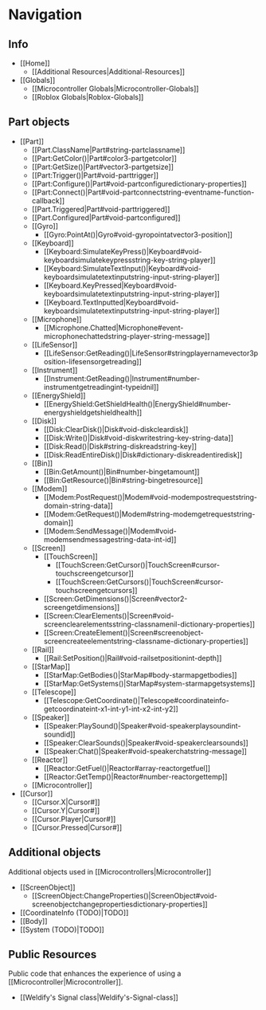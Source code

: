 # Navigation

## Info

* [[Home]]
  * [[Additional Resources|Additional-Resources]]
* [[Globals]]
  * [[Microcontroller Globals|Microcontroller-Globals]]
  * [[Roblox Globals|Roblox-Globals]]

## Part objects

* [[Part]]
  * [[Part.ClassName|Part#string-partclassname]]
  * [[Part:GetColor()|Part#color3-partgetcolor]]
  * [[Part:GetSize()|Part#vector3-partgetsize]]
  * [[Part:Trigger()|Part#void-parttrigger]]
  * [[Part:Configure()|Part#void-partconfiguredictionary-properties]]
  * [[Part:Connect()|Part#void-partconnectstring-eventname-function-callback]]
  * [[Part.Triggered|Part#void-parttriggered]]
  * [[Part.Configured|Part#void-partconfigured]]
  * [[Gyro]]
    * [[Gyro:PointAt()|Gyro#void-gyropointatvector3-position]]
  * [[Keyboard]]
    * [[Keyboard:SimulateKeyPress()|Keyboard#void-keyboardsimulatekeypressstring-key-string-player]]
    * [[Keyboard:SimulateTextInput()|Keyboard#void-keyboardsimulatetextinputstring-input-string-player]]
    * [[Keyboard.KeyPressed|Keyboard#void-keyboardsimulatetextinputstring-input-string-player]]
    * [[Keyboard.TextInputted|Keyboard#void-keyboardsimulatetextinputstring-input-string-player]]
  * [[Microphone]]
    * [[Microphone.Chatted|Microphone#event-microphonechattedstring-player-string-message]]
  * [[LifeSensor]]
    * [[LifeSensor:GetReading()|LifeSensor#stringplayernamevector3position-lifesensorgetreading]]
  * [[Instrument]]
    * [[Instrument:GetReading()|Instrument#number-instrumentgetreadingint-typeidnil]]
  * [[EnergyShield]]
    * [[EnergyShield:GetShieldHealth()|EnergyShield#number-energyshieldgetshieldhealth]]
  * [[Disk]]
    * [[Disk:ClearDisk()|Disk#void-diskcleardisk]]
    * [[Disk:Write()|Disk#void-diskwritestring-key-string-data]]
    * [[Disk:Read()|Disk#string-diskreadstring-key]]
    * [[Disk:ReadEntireDisk()|Disk#dictionary-diskreadentiredisk]]
  * [[Bin]]
    * [[Bin:GetAmount()|Bin#number-bingetamount]]
    * [[Bin:GetResource()|Bin#string-bingetresource]]
  * [[Modem]]
    * [[Modem:PostRequest()|Modem#void-modempostrequeststring-domain-string-data]]
    * [[Modem:GetRequest()|Modem#string-modemgetrequeststring-domain]]
    * [[Modem:SendMessage()|Modem#void-modemsendmessagestring-data-int-id]]
  * [[Screen]]
    * [[TouchScreen]]
      * [[TouchScreen:GetCursor()|TouchScreen#cursor-touchscreengetcursor]]
      * [[TouchScreen:GetCursors()|TouchScreen#cursor-touchscreengetcursors]]
    * [[Screen:GetDimensions()|Screen#vector2-screengetdimensions]]
    * [[Screen:ClearElements()|Screen#void-screenclearelementsstring-classnamenil-dictionary-properties]]
    * [[Screen:CreateElement()|Screen#screenobject-screencreateelementstring-classname-dictionary-properties]]
  * [[Rail]]
    * [[Rail:SetPosition()|Rail#void-railsetpositionint-depth]]
  * [[StarMap]]
    * [[StarMap:GetBodies()|StarMap#body-starmapgetbodies]]
    * [[StarMap:GetSystems()|StarMap#system-starmapgetsystems]]
  * [[Telescope]]
    * [[Telescope:GetCoordinate()|Telescope#coordinateinfo-getcoordinateint-x1-int-y1-int-x2-int-y2]]
  * [[Speaker]]
    * [[Speaker:PlaySound()|Speaker#void-speakerplaysoundint-soundid]]
    * [[Speaker:ClearSounds()|Speaker#void-speakerclearsounds]]
    * [[Speaker:Chat()|Speaker#void-speakerchatstring-message]]
  * [[Reactor]]
    * [[Reactor:GetFuel()|Reactor#array-reactorgetfuel]]
    * [[Reactor:GetTemp()|Reactor#number-reactorgettemp]]
  * [[Microcontroller]]
* [[Cursor]]
  * [[Cursor.X|Cursor#]]
  * [[Cursor.Y|Cursor#]]
  * [[Cursor.Player|Cursor#]]
  * [[Cursor.Pressed|Cursor#]]

## Additional objects

Additional objects used in [[Microcontrollers|Microcontroller]]

* [[ScreenObject]]
  * [[ScreenObject:ChangeProperties()|ScreenObject#void-screenobjectchangepropertiesdictionary-properties]]
* [[CoordinateInfo (TODO)|TODO]]
* [[Body]]
* [[System (TODO)|TODO]]

## Public Resources

Public code that enhances the experience of using a [[Microcontroller|Microcontroller]].

* [[Weldify's Signal class|Weldify's-Signal-class]]
